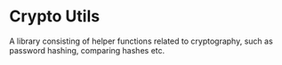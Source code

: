 # Crypto Utils
A library consisting of helper functions related to cryptography, such as password hashing, comparing hashes etc. 